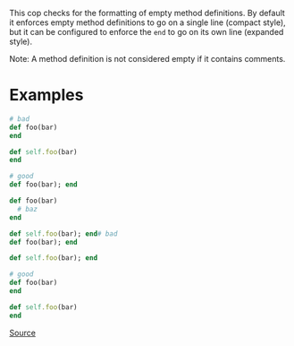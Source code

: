 
This cop checks for the formatting of empty method definitions.
By default it enforces empty method definitions to go on a single
line (compact style), but it can be configured to enforce the `end`
to go on its own line (expanded style).

Note: A method definition is not considered empty if it contains
      comments.

# Examples

```ruby
# bad
def foo(bar)
end

def self.foo(bar)
end

# good
def foo(bar); end

def foo(bar)
  # baz
end

def self.foo(bar); end# bad
def foo(bar); end

def self.foo(bar); end

# good
def foo(bar)
end

def self.foo(bar)
end
```

[Source](http://www.rubydoc.info/gems/rubocop/RuboCop/Cop/Style/EmptyMethod)